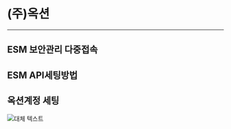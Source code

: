 <br>

# (주)옥션

---

## ESM 보안관리 다중접속

## ESM API세팅방법

## 옥션계정 세팅
![대체 텍스트](http://image.shoplinker.co.kr/images/help/help_api_mall0003.jpg "옥션 계정 세팅방법")